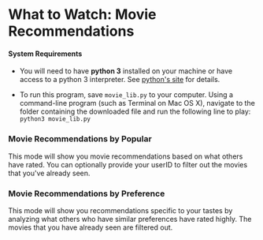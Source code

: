 # What to Watch: Movie Recommendations

#### System Requirements

* You will need to have **python&nbsp;3** installed on your machine or have access to a python&nbsp;3 interpreter. See [python's site](https://www.python.org/) for details.

* To run this program, save `movie_lib.py` to your computer. Using a command-line program (such as Terminal on Mac&nbsp;OS&nbsp;X), navigate to the folder containing the downloaded file and run the following line to play: `python3 movie_lib.py`

### Movie Recommendations by Popular
This mode will show you movie recommendations based on what others have rated. You can optionally provide your userID to filter out the movies that you've already seen.

### Movie Recommendations by Preference
This mode will show you recommendations specific to your tastes by analyzing what others who have similar preferences have rated highly. The movies that you have already seen are filtered out.
